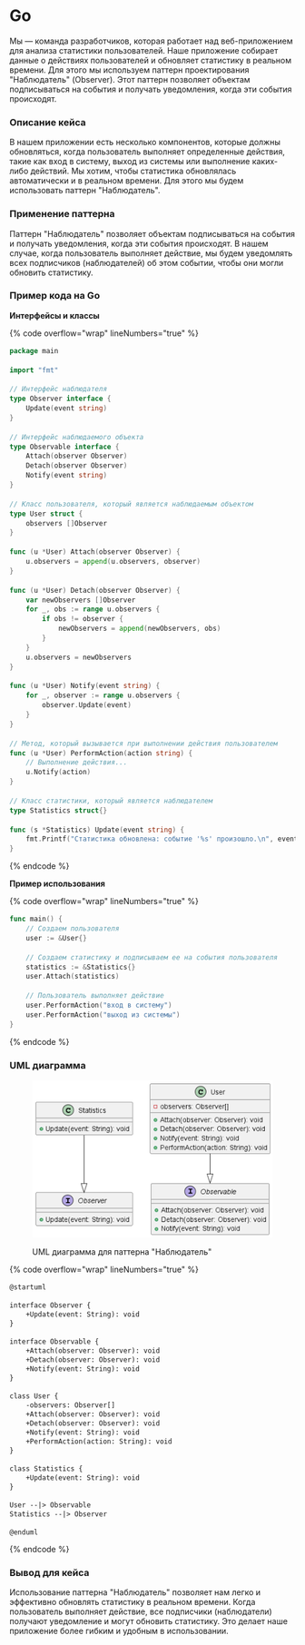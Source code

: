 # Go

Мы — команда разработчиков, которая работает над веб-приложением для анализа статистики пользователей. Наше приложение собирает данные о действиях пользователей и обновляет статистику в реальном времени. Для этого мы используем паттерн проектирования "Наблюдатель" (Observer). Этот паттерн позволяет объектам подписываться на события и получать уведомления, когда эти события происходят.

### Описание кейса

В нашем приложении есть несколько компонентов, которые должны обновляться, когда пользователь выполняет определенные действия, такие как вход в систему, выход из системы или выполнение каких-либо действий. Мы хотим, чтобы статистика обновлялась автоматически и в реальном времени. Для этого мы будем использовать паттерн "Наблюдатель".

### Применение паттерна

Паттерн "Наблюдатель" позволяет объектам подписываться на события и получать уведомления, когда эти события происходят. В нашем случае, когда пользователь выполняет действие, мы будем уведомлять всех подписчиков (наблюдателей) об этом событии, чтобы они могли обновить статистику.

### Пример кода на Go

**Интерфейсы и классы**

{% code overflow="wrap" lineNumbers="true" %}
```go
package main

import "fmt"

// Интерфейс наблюдателя
type Observer interface {
    Update(event string)
}

// Интерфейс наблюдаемого объекта
type Observable interface {
    Attach(observer Observer)
    Detach(observer Observer)
    Notify(event string)
}

// Класс пользователя, который является наблюдаемым объектом
type User struct {
    observers []Observer
}

func (u *User) Attach(observer Observer) {
    u.observers = append(u.observers, observer)
}

func (u *User) Detach(observer Observer) {
    var newObservers []Observer
    for _, obs := range u.observers {
        if obs != observer {
            newObservers = append(newObservers, obs)
        }
    }
    u.observers = newObservers
}

func (u *User) Notify(event string) {
    for _, observer := range u.observers {
        observer.Update(event)
    }
}

// Метод, который вызывается при выполнении действия пользователем
func (u *User) PerformAction(action string) {
    // Выполнение действия...
    u.Notify(action)
}

// Класс статистики, который является наблюдателем
type Statistics struct{}

func (s *Statistics) Update(event string) {
    fmt.Printf("Статистика обновлена: событие '%s' произошло.\n", event)
}
```
{% endcode %}

**Пример использования**

{% code overflow="wrap" lineNumbers="true" %}
```go
func main() {
    // Создаем пользователя
    user := &User{}

    // Создаем статистику и подписываем ее на события пользователя
    statistics := &Statistics{}
    user.Attach(statistics)

    // Пользователь выполняет действие
    user.PerformAction("вход в систему")
    user.PerformAction("выход из системы")
}
```
{% endcode %}

### UML диаграмма

<figure><img src="../../../../../.gitbook/assets/image (1) (1).png" alt=""><figcaption><p>UML диаграмма для паттерна "Наблюдатель"</p></figcaption></figure>

{% code overflow="wrap" lineNumbers="true" %}
```plantuml
@startuml

interface Observer {
    +Update(event: String): void
}

interface Observable {
    +Attach(observer: Observer): void
    +Detach(observer: Observer): void
    +Notify(event: String): void
}

class User {
    -observers: Observer[]
    +Attach(observer: Observer): void
    +Detach(observer: Observer): void
    +Notify(event: String): void
    +PerformAction(action: String): void
}

class Statistics {
    +Update(event: String): void
}

User --|> Observable
Statistics --|> Observer

@enduml
```
{% endcode %}

### Вывод для кейса

Использование паттерна "Наблюдатель" позволяет нам легко и эффективно обновлять статистику в реальном времени. Когда пользователь выполняет действие, все подписчики (наблюдатели) получают уведомление и могут обновить статистику. Это делает наше приложение более гибким и удобным в использовании.
